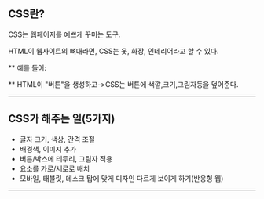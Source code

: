 ## CSS란?
CSS는 웹페이지를 예쁘게 꾸미는 도구.

HTML이 웹사이트의 뼈대라면, CSS는 옷, 화장, 인테리어라고 할 수 있다.

** 예를 들어:

** HTML이 "버튼"을 생성하고->CSS는 버튼에 색깔,크기,그림자등을 덮어준다.

---
## CSS가 해주는 일(5가지)
* 글자 크기, 색상, 간격 조절
* 배경색, 이미지 추가
* 버튼/박스에 테두리, 그림자 적용
* 요소를 가로/세로로 배치
* 모바일, 태블릿, 데스크 탑에 맞게 디자인 다르게 보이게 하기(반응형 웹)

---


